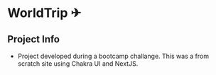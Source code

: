 # WorldTrip ✈

## Project Info

* Project developed during a bootcamp challange. This was a from scratch site using Chakra UI and NextJS.
